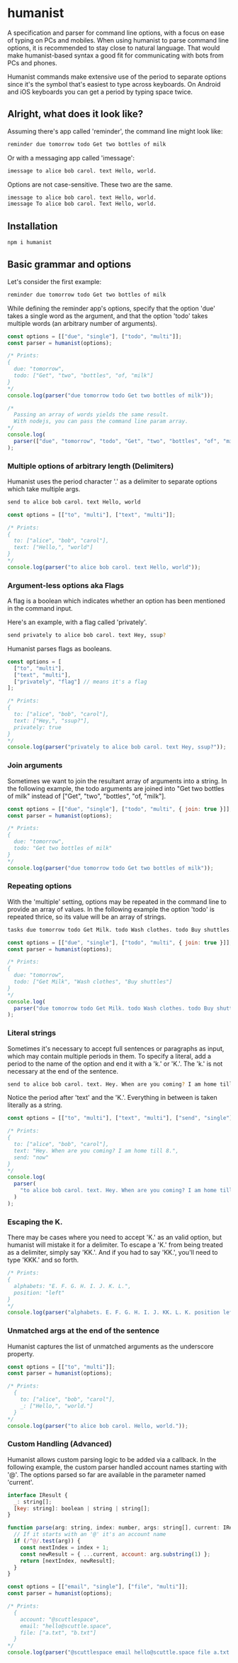 # humanist

A specification and parser for command line options, with a focus on ease of typing on PCs and mobiles. When using humanist to parse command line options, it is recommended to stay close to natural language. That would make humanist-based syntax a good fit for communicating with bots from PCs and phones.

Humanist commands make extensive use of the period to separate options since it's the symbol that's easiest to type across keyboards. On Android and iOS keyboards you can get a period by typing space twice.

## Alright, what does it look like?

Assuming there's app called 'reminder', the command line might look like:

```bash
reminder due tomorrow todo Get two bottles of milk
```

Or with a messaging app called 'imessage':

```bash
imessage to alice bob carol. text Hello, world.
```

Options are not case-sensitive. These two are the same.

```bash
imessage to alice bob carol. text Hello, world.
imessage To alice bob carol. Text Hello, world.
```

## Installation

```bash
npm i humanist
```

## Basic grammar and options

Let's consider the first example:

```bash
reminder due tomorrow todo Get two bottles of milk
```

While defining the reminder app's options, specify that the option 'due' takes a single word as the argument, and that the option 'todo' takes multiple words (an arbitrary number of arguments).

```javascript
const options = [["due", "single"], ["todo", "multi"]];
const parser = humanist(options);

/* Prints:
{
  due: "tomorrow",
  todo: ["Get", "two", "bottles", "of, "milk"]
}
*/
console.log(parser("due tomorrow todo Get two bottles of milk"));

/*
  Passing an array of words yields the same result.
  With nodejs, you can pass the command line param array.
*/
console.log(
  parser(["due", "tomorrow", "todo", "Get", "two", "bottles", "of", "milk"])
);
```

### Multiple options of arbitrary length (Delimiters)

Humanist uses the period character '.' as a delimiter to separate options which take multiple args.

```bash
send to alice bob carol. text Hello, world
```

```javascript
const options = [["to", "multi"], ["text", "multi"]];

/* Prints:
{
  to: ["alice", "bob", "carol"],
  text: ["Hello,", "world"]
}
*/
console.log(parser("to alice bob carol. text Hello, world"));
```

### Argument-less options aka Flags

A flag is a boolean which indicates whether an option has been mentioned in the command input.

Here's an example, with a flag called 'privately'.

```bash
send privately to alice bob carol. text Hey, ssup?
```

Humanist parses flags as booleans.

```javascript
const options = [
  ["to", "multi"],
  ["text", "multi"],
  ["privately", "flag"] // means it's a flag
];

/* Prints:
{
  to: ["alice", "bob", "carol"],
  text: ["Hey,", "ssup?"],
  privately: true
}
*/
console.log(parser("privately to alice bob carol. text Hey, ssup?"));
```

### Join arguments

Sometimes we want to join the resultant array of arguments into a string. In the following example, the todo arguments are joined into "Get two bottles of milk" instead of ["Get", "two", "bottles", "of, "milk"].

```javascript
const options = [["due", "single"], ["todo", "multi", { join: true }]];
const parser = humanist(options);

/* Prints:
{
  due: "tomorrow",
  todo: "Get two bottles of milk"
}
*/
console.log(parser("due tomorrow todo Get two bottles of milk"));
```

### Repeating options

With the 'multiple' setting, options may be repeated in the command line to provide an array of values. In the following example the option 'todo' is repeated thrice, so its value will be an array of strings.

```bash
tasks due tomorrow todo Get Milk. todo Wash clothes. todo Buy shuttles.
```

```javascript
const options = [["due", "single"], ["todo", "multi", { join: true }]];
const parser = humanist(options);

/* Prints:
{
  due: "tomorrow",
  todo: ["Get Milk", "Wash clothes", "Buy shuttles"]
}
*/
console.log(
  parser("due tomorrow todo Get Milk. todo Wash clothes. todo Buy shuttles.")
);
```

### Literal strings

Sometimes it's necessary to accept full sentences or paragraphs as input, which may contain multiple periods in them. To specify a literal, add a period to the name of the option and end it with a 'k.' or 'K.'. The 'k.' is not necessary at the end of the sentence.

```bash
send to alice bob carol. text. Hey. When are you coming? I am home till 8. K. Send now
```

Notice the period after 'text' and the 'K.'. Everything in between is taken literally as a string.

```javascript
const options = [["to", "multi"], ["text", "multi"], ["send", "single"]];

/* Prints:
{
  to: ["alice", "bob", "carol"],
  text: "Hey. When are you coming? I am home till 8.",
  send: "now"
}
*/
console.log(
  parser(
    "to alice bob carol. text. Hey. When are you coming? I am home till 8. K. Send now"
  )
);
```

### Escaping the K.

There may be cases where you need to accept 'K.' as an valid option, but humanist will mistake it for a delimiter. To escape a 'K.' from being treated as a delimiter, simply say 'KK.'. And if you had to say 'KK.', you'll need to type 'KKK.' and so forth.

```javascript
/* Prints:
{
  alphabets: "E. F. G. H. I. J. K. L.",
  position: "left"
}
*/
console.log(parser("alphabets. E. F. G. H. I. J. KK. L. K. position left"));
```

### Unmatched args at the end of the sentence

Humanist captures the list of unmatched arguments as the underscore property.

```javascript
const options = [["to", "multi"]];
const parser = humanist(options);

/* Prints:
  {
    to: ["alice", "bob", "carol"],
    _: ["Hello,", "world."]
  }
*/
console.log(parser("to alice bob carol. Hello, world."));
```

### Custom Handling (Advanced)

Humanist allows custom parsing logic to be added via a callback.
In the following example, the custom parser handled account names starting with '@'. The options parsed so far are available in the parameter named 'current'.

```js
interface IResult {
  _: string[];
  [key: string]: boolean | string | string[];
}

function parse(arg: string, index: number, args: string[], current: IResult) {
  // If it starts with an '@' it's an account name
  if (/^@/.test(arg)) {
    const nextIndex = index + 1;
    const newResult = { ...current, account: arg.substring(1) };
    return [nextIndex, newResult];
  }
}

const options = [["email", "single"], ["file", "multi"]];
const parser = humanist(options);

/* Prints:
  {
    account: "@scuttlespace",
    email: "hello@scuttle.space",
    file: ["a.txt", "b.txt"]
  }
*/
console.log(parser("@scuttlespace email hello@scuttle.space file a.txt b.txt"));
```
